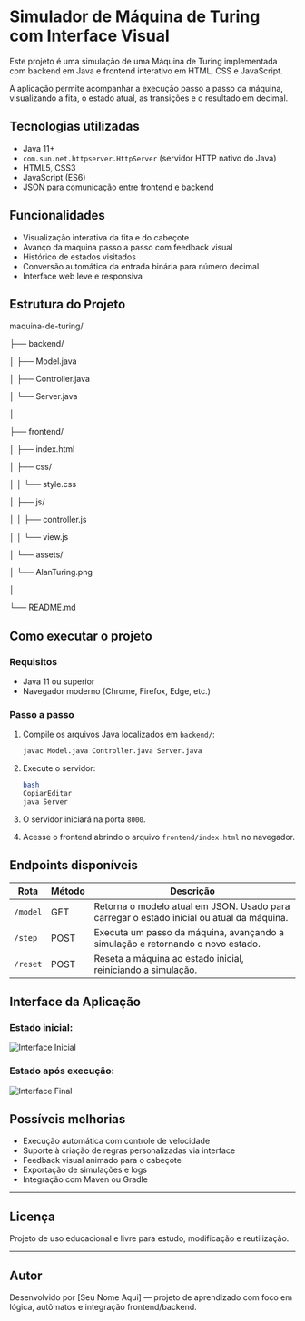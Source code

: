 # Simulador de Máquina de Turing com Interface Visual

Este projeto é uma simulação de uma Máquina de Turing implementada com backend em Java e frontend interativo em HTML, CSS e JavaScript.

A aplicação permite acompanhar a execução passo a passo da máquina, visualizando a fita, o estado atual, as transições e o resultado em decimal.

## Tecnologias utilizadas

- Java 11+
- `com.sun.net.httpserver.HttpServer` (servidor HTTP nativo do Java)
- HTML5, CSS3
- JavaScript (ES6)
- JSON para comunicação entre frontend e backend

## Funcionalidades

- Visualização interativa da fita e do cabeçote
- Avanço da máquina passo a passo com feedback visual
- Histórico de estados visitados
- Conversão automática da entrada binária para número decimal
- Interface web leve e responsiva

## Estrutura do Projeto

maquina-de-turing/

├── backend/

│   ├── Model.java

│   ├── Controller.java

│   └── Server.java

│

├── frontend/

│   ├── index.html

│   ├── css/

│   │   └── style.css

│   ├── js/

│   │   ├── controller.js

│   │   └── view.js

│   └── assets/

│       └── AlanTuring.png

│

└── README.md

## Como executar o projeto

### Requisitos

- Java 11 ou superior
- Navegador moderno (Chrome, Firefox, Edge, etc.)

### Passo a passo

1. Compile os arquivos Java localizados em `backend/`:
   ```bash
   javac Model.java Controller.java Server.java

1. Execute o servidor:
    
    ```bash
    bash
    CopiarEditar
    java Server
    
    
2. O servidor iniciará na porta `8000`.
3. Acesse o frontend abrindo o arquivo `frontend/index.html` no navegador.


## Endpoints disponíveis

| Rota | Método | Descrição |
| --- | --- | --- |
| `/model` | GET | Retorna o modelo atual em JSON. Usado para carregar o estado inicial ou atual da máquina. |
| `/step` | POST | Executa um passo da máquina, avançando a simulação e retornando o novo estado. |
| `/reset` | POST | Reseta a máquina ao estado inicial, reiniciando a simulação. |


## Interface da Aplicação

### Estado inicial:

![Interface Inicial](https://chatgpt.com/frontend/assets/interface-inicial.png)


### Estado após execução:

![Interface Final](https://chatgpt.com/frontend/assets/interface-final.png)


## Possíveis melhorias

- Execução automática com controle de velocidade
- Suporte à criação de regras personalizadas via interface
- Feedback visual animado para o cabeçote
- Exportação de simulações e logs
- Integração com Maven ou Gradle

---

## Licença

Projeto de uso educacional e livre para estudo, modificação e reutilização.

---

## Autor

Desenvolvido por [Seu Nome Aqui] — projeto de aprendizado com foco em lógica, autômatos e integração frontend/backend.